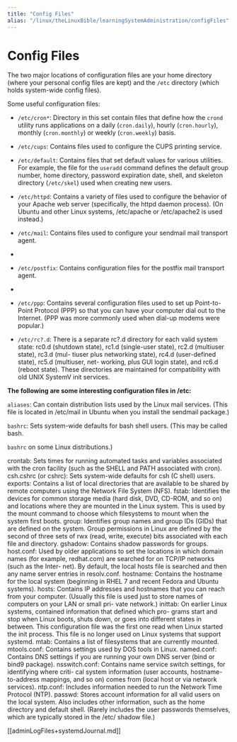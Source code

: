```yaml
---
title: "Config Files"
alias: "/linux/theLinuxBible/learningSystemAdministration/configFiles"
---
```


# Config Files

The two major locations of configuration files are your home directory (where
your personal config files are kept) and the `/etc` directory (which holds
system-wide config files).

Some useful configuration files:

- `/etc/cron*`: Directory in this set contain files that define how the `crond`
  utility runs applications on a daily (`cron.daily`), hourly (`cron.hourly`),
  monthly (`cron.monthly`) or weekly (`cron.weekly`) basis.

- `/etc/cups`: Contains files used to configure the CUPS printing service.

- `/etc/default`: Contains files that set default values for various utilities.
  For example, the file for the `useradd` command defines the default group
  number, home directory, password expiration date, shell, and skeleton
  directory (`/etc/skel`) used when creating new users.

- `/etc/httpd`: Contains a variety of files used to configure the behavior of your Apache
  web server (specifically, the httpd daemon process). (On Ubuntu and other Linux
  systems, /etc/apache or /etc/apache2 is used instead.)

- `/etc/mail`: Contains files used to configure your sendmail mail transport agent.
-
- `/etc/postfix`: Contains configuration files for the postfix mail transport agent.
-
- `/etc/ppp`: Contains several configuration files used to set up Point-to-Point Protocol
  (PPP) so that you can have your computer dial out to the Internet. (PPP was more
  commonly used when dial-up modems were popular.)

- `/etc/rc?.d`: There is a separate rc?.d directory for each valid system state: rc0.d
  (shutdown state), rc1.d (single-user state), rc2.d (multiuser state), rc3.d (mul-
  tiuser plus networking state), rc4.d (user-defined state), rc5.d (multiuser, net-
  working, plus GUI login state), and rc6.d (reboot state). These directories are
  maintained for compatibility with old UNIX SystemV init services.

**The following are some interesting configuration files in /etc:**

`aliases`: Can contain distribution lists used by the Linux mail services. (This file is
located in /etc/mail in Ubuntu when you install the sendmail package.)

`bashrc`: Sets system-wide defaults for bash shell users. (This may be called bash.

`bashrc` on some Linux distributions.)

crontab: Sets times for running automated tasks and variables associated with the
cron facility (such as the SHELL and PATH associated with cron).
csh.cshrc (or cshrc): Sets system-wide defaults for csh (C shell) users.
exports: Contains a list of local directories that are available to be shared by remote
computers using the Network File System (NFS).
fstab: Identifies the devices for common storage media (hard disk, DVD, CD-ROM,
and so on) and locations where they are mounted in the Linux system. This is used
by the mount command to choose which filesystems to mount when the system
first boots.
group: Identifies group names and group IDs (GIDs) that are defined on the system.
Group permissions in Linux are defined by the second of three sets of rwx (read,
write, execute) bits associated with each file and directory.
gshadow: Contains shadow passwords for groups.
host.conf: Used by older applications to set the locations in which domain names
(for example, redhat.com) are searched for on TCP/IP networks (such as the Inter-
net). By default, the local hosts file is searched and then any name server entries in
resolv.conf.
hostname: Contains the hostname for the local system (beginning in RHEL 7 and
recent Fedora and Ubuntu systems).
hosts: Contains IP addresses and hostnames that you can reach from your computer.
(Usually this file is used just to store names of computers on your LAN or small pri-
vate network.)
inittab: On earlier Linux systems, contained information that defined which pro-
grams start and stop when Linux boots, shuts down, or goes into different states in
between. This configuration file was the first one read when Linux started the init
process. This file is no longer used on Linux systems that support systemd.
mtab: Contains a list of filesystems that are currently mounted.
mtools.conf: Contains settings used by DOS tools in Linux.
named.conf: Contains DNS settings if you are running your own DNS server (bind or
bind9 package).
nsswitch.conf: Contains name service switch settings, for identifying where criti-
cal system information (user accounts, hostname-to-address mappings, and so on)
comes from (local host or via network services).
ntp.conf: Includes information needed to run the Network Time Protocol (NTP).
passwd: Stores account information for all valid users on the local system. Also
includes other information, such as the home directory and default shell. (Rarely
includes the user passwords themselves, which are typically stored in the /etc/
shadow file.)

[[adminLogFiles+systemdJournal.md]]
